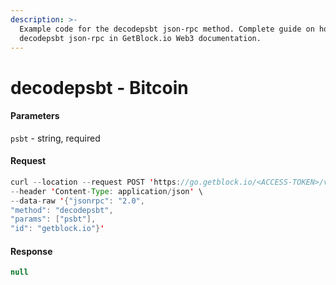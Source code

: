 ```yaml
---
description: >-
  Example code for the decodepsbt json-rpc method. Сomplete guide on how to use
  decodepsbt json-rpc in GetBlock.io Web3 documentation.
---
```


# decodepsbt - Bitcoin

#### Parameters

`psbt` - string, required

#### Request

```java
curl --location --request POST 'https://go.getblock.io/<ACCESS-TOKEN>/v1/mainnet/' \
--header 'Content-Type: application/json' \
--data-raw '{"jsonrpc": "2.0",
"method": "decodepsbt",
"params": ["psbt"],
"id": "getblock.io"}'
```

#### Response

```java
null
```
